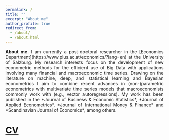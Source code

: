 ```yaml
---
permalink: /
title: ""
excerpt: "About me"
author_profile: true
redirect_from: 
  - /about/
  - /about.html
---
```


<p align="justify"> <b>About me.</b> I am currently a post-doctoral researcher in the [Economics Department](https://www.plus.ac.at/economics/?lang=en) at the University of Salzburg. My research interests focus on the development of new econometric methods for the efficient use of Big Data with applications involving many financial and macroeconomic time series. Drawing on the literature on machine, deep, and statistical learning and Bayesian econometrics I aim to combine recent advances in (non-)parametric econometrics with multivariate time series models that macroeconomists commonly work with (e.g., vector autoregressions). My work has been published in the *Journal of Business & Economic Statistics*, *Journal of Applied Econometrics*, *Journal of International Money & Finance* and *Scandinavian Journal of Economics*, among others. 
 </p>
<p I am principal investigator of the project [*“Non-parametric volatility modeling in macroeconomics and finance”*](https://www.plus.ac.at/news/oesterreichische-nationalbank-funds-non-parametric-volatility-modeling-in-macroeconomics-and-finance-project-of-niko-hauzenberger/?lang=en&pgrp=281990&pg=283628&is_paged=7) (ID. 18763). The main objective of this project is to develop techniques that can flexibly handle heteroskedasticity in macroeconomic and financial time series. In addition, I am also involved in the projects [*“Analysis of central bank communication using advance text modeling methods”*](https://www.plus.ac.at/news/new-project-analyses-effects-of-communication-of-central-bankers-on-macroeconomic-behavior/?lang=en&pgrp=281990&pg=283628&is_paged=10) (ID. 18718) and [*“Inference with Bayesian nonparametric models in the presence of measurement errors and outliers”*](https://www.plus.ac.at/news/oesterreichische-nationalbank-oenb-jubilaumsfonds-funding-for-project-of-michael-pfarrhofer/?lang=en&pg=220) (ID. 18765). All these projects are funded by the Anniversary Fund of the Austrian Central Bank (OeNB).
</p>

<p I have actively participated in knowledge exchange, providing scientific consultancy services to the Joint Research Centre (JRC) Ispra of the European Commission, the Austrian Central Bank (OeNB), and the International Institute for Applied Systems Analysis (IIASA). My typical scope of activities in this context is to tailor econometric methods to the needs of policy institutions and central banks.
 </p>


[CV](https://www.dropbox.com/s/bmsj8kmjvym0csr/NH_CV_March2023.pdf?dl=0) 
======
